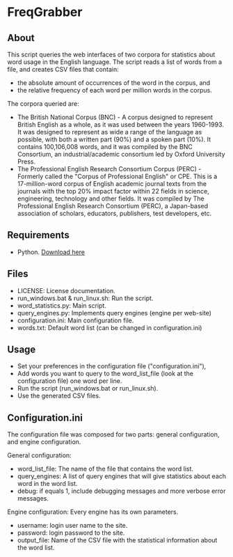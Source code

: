 FreqGrabber
===========

About
-----
This script queries the web interfaces of two corpora for statistics about word usage in the English language.
The script reads a list of words from a file, and creates CSV files that contain:

- the absolute amount of occurrences of the word in the corpus, and 
- the relative frequency of each word per million words in the corpus.

The corpora queried are:

- The British National Corpus (BNC) - A corpus designed to represent British English as a whole, as it was used between the years 1960-1993. It was designed to represent as wide a range of the language as possible, with both a written part (90%) and a spoken part (10%). It contains 100,106,008 words, and it was compiled by the BNC Consortium, an industrial/academic consortium led by Oxford University Press. 
- The Professional English Research Consortium Corpus (PERC) - Formerly called the "Corpus of Professional English" or CPE. This is a 17-million-word corpus of English academic journal texts from the journals with the top 20% impact factor within 22 fields in science, engineering, technology and other fields.  It was compiled by The Professional English Research Consortium (PERC), a Japan-based association of scholars, educators, publishers, test developers, etc.

Requirements
------------
- Python. [Download here](http://www.python.org/download)

Files
-----
- LICENSE: License documentation.
- run_windows.bat & run_linux.sh: Run the script.
- word_statistics.py: Main script.
- query_engines.py: Implements query engines (engine per web-site)
- configuration.ini: Main configuration file.
- words.txt: Default word list (can be changed in configuration.ini)

Usage
-----
- Set your preferences in the configuration file ("configuration.ini"),
- Add words you want to query to the word_list_file (look at the configuration file) one word per line.
- Run the script (run_windows.bat or run_linux.sh).
- Use the generated CSV files.

Configuration.ini
-----------------
The configuration file was composed for two parts: general configuration, and engine configuration.

General configuration:

- word_list_file: The name of the file that contains the word list.
- query_engines: A list of query engines that will give statistics about each word in the word list.
- debug: if equals 1, include debugging messages and more verbose error messages.
 
Engine configuration:
Every engine has its own parameters.

- username: login user name to the site.
- password: login password to the site.
- output_file: Name of the CSV file with the statistical information about the word list.
